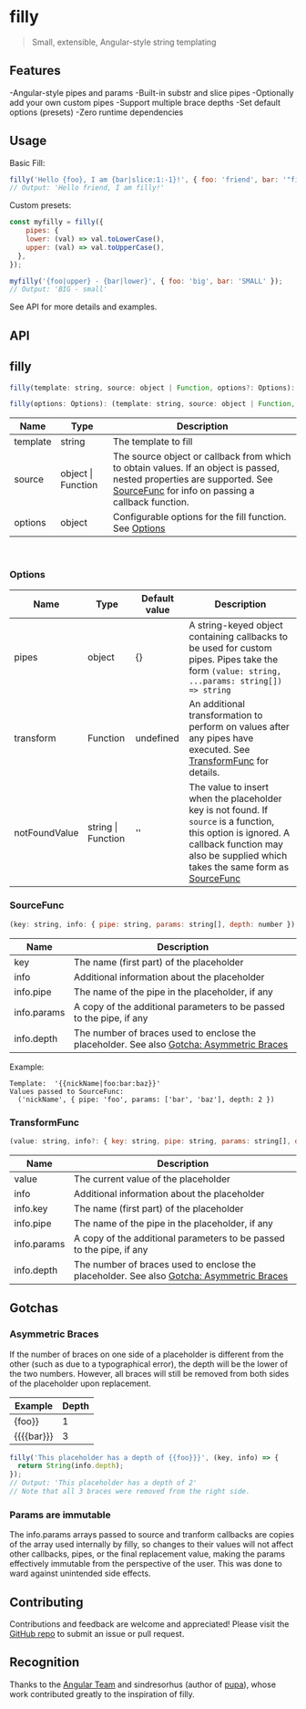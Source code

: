 
# filly

> Small, extensible, Angular-style string templating

## Features

-Angular-style pipes and params
  -Built-in substr and slice pipes
  -Optionally add your own custom pipes
-Support multiple brace depths
-Set default options (presets)
-Zero runtime dependencies

## Usage

Basic Fill:
```js
filly('Hello {foo}, I am {bar|slice:1:-1}!', { foo: 'friend', bar: '"filly"' });
// Output: 'Hello friend, I am filly!'
```
Custom presets:
```js
const myfilly = filly({
	pipes: {
    lower: (val) => val.toLowerCase(),
    upper: (val) => val.toUpperCase(),
  },
});

myfilly('{foo|upper} - {bar|lower}', { foo: 'big', bar: 'SMALL' });
// Output: 'BIG - small'
```
See API for more details and examples.

## API

## filly

```js
filly(template: string, source: object | Function, options?: Options): string;

filly(options: Options): (template: string, source: object | Function, options?: Options) => string;
```

Name | Type | Description
--- | --- | ---
template | string | The template to fill
source | object \| Function | The source object or callback from which to obtain values. If an object is passed, nested properties are supported. See [SourceFunc](#SourceFunc) for info on passing a callback function.
options | object | Configurable options for the fill function. See [Options](#Options)
<br>

### Options

Name | Type | Default value | Description
--- | --- | --- | ---
pipes | object | {} | A string-keyed object containing callbacks to be used for custom pipes. Pipes take the form ```(value: string, ...params: string[]) => string```
transform | Function | undefined | An additional transformation to perform on values after any pipes have executed. See [TransformFunc](#TransformFunc) for details.
notFoundValue | string \| Function | '' | The value to insert when the placeholder key is not found. If `source` is a function, this option is ignored. A callback function may also be supplied which takes the same form as [SourceFunc](#SourceFunc)

### SourceFunc
```js
(key: string, info: { pipe: string, params: string[], depth: number }) => string
```

Name | Description
--- | ---
key | The name (first part) of the placeholder
info | Additional information about the placeholder
info.pipe | The name of the pipe in the placeholder, if any
info.params | A copy of the additional parameters to be passed to the pipe, if any
info.depth | The number of braces used to enclose the placeholder. See also [Gotcha: Asymmetric Braces](#asymmetric-braces)

Example:
```
Template:  '{{nickName|foo:bar:baz}}'
Values passed to SourceFunc:
  ('nickName', { pipe: 'foo', params: ['bar', 'baz'], depth: 2 })
```

### TransformFunc
```js
(value: string, info?: { key: string, pipe: string, params: string[], depth: number }) => string
```

Name | Description
--- | ---
value | The current value of the placeholder
info | Additional information about the placeholder
info.key | The name (first part) of the placeholder
info.pipe | The name of the pipe in the placeholder, if any
info.params | A copy of the additional parameters to be passed to the pipe, if any
info.depth | The number of braces used to enclose the placeholder. See also [Gotcha: Asymmetric Braces](#asymmetric-braces)

## Gotchas

### Asymmetric Braces
If the number of braces on one side of a placeholder is different from the other (such as due to a typographical error), the depth will be the lower of the two numbers. However, all braces will still be removed from both sides of the placeholder upon replacement.

Example | Depth
--- | ---
{foo}} | 1
{{{{bar}}} | 3

```js
filly('This placeholder has a depth of {{foo}}}', (key, info) => {
  return String(info.depth);
});
// Output: 'This placeholder has a depth of 2'
// Note that all 3 braces were removed from the right side.
```

### Params are immutable
The info.params arrays passed to source and tranform callbacks are copies of the array used internally by filly, so changes to their values will not affect other callbacks, pipes, or the final replacement value, making the params effectively immutable from the perspective of the user. This was done to ward against unintended side effects.

## Contributing

Contributions and feedback are welcome and appreciated! Please visit the [GitHub repo](https://github.com/zxanderh/filly) to submit an issue or pull request.

## Recognition

Thanks to the [Angular Team](https://angular.io/) and sindresorhus (author of [pupa](https://www.npmjs.com/package/pupa)), whose work contributed greatly to the inspiration of filly.
